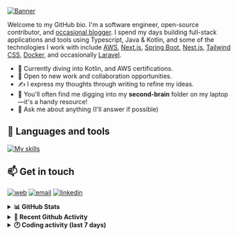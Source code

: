 [![Banner](https://raw.githubusercontent.com/wilfriedago/wilfriedago/main/assets/1.png)][website]

Welcome to my GitHub bio. I'm a software engineer, open-source contributor, and [occasional blogger][blog]. I spend my days building full-stack applications and tools using Typescript, Java & Kotlin, and some of the technologies I work with include [AWS](https://aws.amazon.com/fr/), [Next.js](https://nextjs.org/), [Spring Boot](https://spring.io/projects/spring-boot), [Nest.js](https://nestjs.com/), [Tailwind CSS](https://github.com/tailwindlabs/tailwindcss), [Docker](https://www.docker.com/), and occasionally [Laravel](https://laravel.com/).

- 🔭 Currently diving into Kotlin, and AWS certifications.
- 👯 Open to new work and collaboration opportunities.
- ✍️ I express my thoughts through writing to refine my ideas.
- 🧠 You'll often find me digging into my **second-brain** folder on my laptop—it's a handy resource!
- 💬 Ask me about anything (I'll answer if possible)

## 🎨 Languages and tools

[![My skills](https://skillicons.dev/icons?i=typescript,js,nodejs,nest,java,kotlin,spring,python,fastapi,django,aws,docker,vscode,idea,tailwind&perline=15)](https://wilfriedago.dev/about#skills)

## 📫 Get in touch
[![web](https://img.shields.io/badge/WEBSITE-12100E?logo=google-earth&color=282A36)][website]
[![email](https://img.shields.io/badge/MAIL-12100E?logo=mailgun&color=282A36)][mail]
[![linkedin](https://img.shields.io/badge/LINKEDIN-12100E?logo=linkedin&color=282A36)][linkedin]


<details>
  <summary><b>📊 GitHub Stats</b></summary>
	<br/>
	<p align="left">
		<img width="49.5%" src="https://github-readme-stats.vercel.app/api?username=wilfriedago&show_icons=true&count_private=true&title_color=10b981&icon_color=10b981&theme=react&hide_border=true" />
		<img width="49.5%" src="https://streak-stats.demolab.com/?user=wilfriedago&hide_border=true&theme=react&ring=10b981&fire=fff&currStreakNum=fff&sideLabels=10b981&currStreakLabel=10b981&sideNums=fff" />
	</p>
</details>

<details>
  <summary><b>📅 Recent Github Activity</b></summary>
	<br>

<!--RECENT_ACTIVITY:last_update-->
Last Updated: Sunday, July 13th, 2025, 4:34:39 AM
<!--RECENT_ACTIVITY:last_update_end-->

<!--RECENT_ACTIVITY:start-->
1. ❌ Closed PR [#1](https://github.com/thewlabs/eslint-config/pull/1) in [thewlabs/eslint-config](https://github.com/thewlabs/eslint-config)<br>
2. ⭐ Starred [orval-labs/orval](https://github.com/orval-labs/orval)<br>
3. ⬆️ Pushed 1 commit(s) to [wilfriedago/dotfiles](https://github.com/wilfriedago/dotfiles)<br>
4. ⭐ Starred [OpenCut-app/OpenCut](https://github.com/OpenCut-app/OpenCut)<br>
5. ⭐ Starred [pmndrs/jotai](https://github.com/pmndrs/jotai)<br>
<!--RECENT_ACTIVITY:end-->
</details>

<details>
  <summary><b>🕐 Coding activity (last 7 days)</b></summary>
	<br>

<!--START_SECTION:waka-->

```python
Total Time: 12 hrs 57 mins

TypeScript       6 hrs 8 mins    ███████████▓░░░░░░░░░░░░░   46.53 %
JavaScript       1 hr 2 mins     ██░░░░░░░░░░░░░░░░░░░░░░░   07.83 %
Java             40 mins         █▒░░░░░░░░░░░░░░░░░░░░░░░   05.09 %
CSS              32 mins         █░░░░░░░░░░░░░░░░░░░░░░░░   04.06 %
Other            15 mins         ▒░░░░░░░░░░░░░░░░░░░░░░░░   01.95 %
```

<!--END_SECTION:waka-->
</details>

[website]: https://wilfriedago.dev
[linkedin]: https://linkedin.com/in/wilfriedago
[blog]: https://wilfriedago.dev/blog
[mail]: mailto:me@wilfriedago.dev
